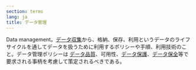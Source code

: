 ```yaml
---
section: terms
lang: ja
title: データ管理
---
```


Data management。[データ収集](../data-collection/)から、格納、保存、利用というデータのライフサイクルを通してデータを扱うために利用するポリシーや手順、利用技術のこと。データ管理ポリシーは [データ品質](../data-quality/)、可用性、[データ保護](../data-protection-legislation/)、[データ保全](../data-preservation/)等で要求される事柄を考慮して策定されるべきである。
